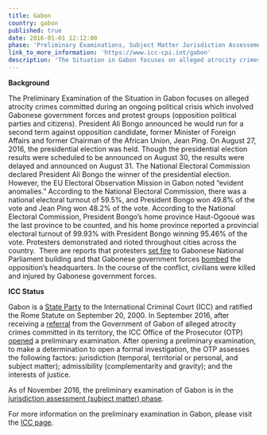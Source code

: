 ```yaml
---
title: Gabon
country: gabon
published: true
date: 2016-01-01 12:12:00
phase: 'Preliminary Examinations, Subject Matter Jurisdiction Assessement'
link_to_more_information: 'https://www.icc-cpi.int/gabon'
description: 'The Situation in Gabon focuses on alleged atrocity crimes committed during an ongoing political crisis, following disputed 2016 presidential elections results, which involved Gabonese government forces and protest groups (opposition political parties and citizens).  The preliminary examination is in the jurisdiction assessment phase.'
---
```



**Background**

The Preliminary Examination of the Situation in Gabon focuses on alleged atrocity crimes committed during an ongoing political crisis which involved Gabonese government forces and protest groups (opposition political parties and citizens). President Ali Bongo announced he would run for a second term against opposition candidate, former Minister of Foreign Affairs and former Chairman of the African Union, Jean Ping. On August 27, 2016, the presidential election was held. Though the presidential election results were scheduled to be announced on August 30, the results were delayed and announced on August 31. The National Electoral Commission declared President Ali Bongo the winner of the presidential election. However, the EU Electoral Observation Mission in Gabon noted “evident anomalies.” According to the National Electoral Commission, there was a national electoral turnout of 59.5%, and President Bongo won 49.8% of the vote and Jean Ping won 48.2% of the vote. According to the National Electoral Commission, President Bongo’s home province Haut-Ogoou&eacute; was the last province to be counted, and his home province reported a provincial electoral turnout of 99.93% with President Bongo winning 95.46% of the vote. Protesters demonstrated and rioted throughout cities across the country.&nbsp; There are reports that protesters [set fire](https://www.theguardian.com/world/2016/aug/31/gabon-election-results-disputed-incumbent-ali-bongo-victor-jean-ping) to Gabonese National Parliament building and that Gabonese government forces [bombed](https://www.theguardian.com/world/2016/sep/01/gabon-election-army-accused-attacking-opposition-protests) the opposition’s headquarters. In the course of the conflict, civilians were killed and injured by Gabonese government forces.

**ICC Status**

Gabon is a [State Party](https://asp.icc-cpi.int/en_menus/asp/states%20parties/african%20states/Pages/gabon.aspx) to the International Criminal Court (ICC) and ratified the Rome Statute on September 20, 2000. In September 2016, after receiving a [referral](https://www.icc-cpi.int/iccdocs/otp/Referral-Gabon.pdf) from the Government of Gabon of alleged atrocity crimes committed in its territory, the ICC Office of the Prosecutor (OTP) [opened](https://www.icc-cpi.int/Pages/item.aspx?name=160929-otp-stat-gabon) a preliminary examination. After opening a preliminary examination, to make a determination to open a formal investigation, the OTP assesses the following factors: jurisdiction (temporal, territorial or personal, and subject matter); admissibility (complementarity and gravity); and the interests of justice.

As of November 2016, the preliminary examination of Gabon is in the [jurisdiction assessment (subject matter) phase](https://www.icc-cpi.int/iccdocs/otp/161114-otp-rep-PE_ENG.pdf). &nbsp; &nbsp;&nbsp;&nbsp;

For more information on the preliminary examination in Gabon, please visit the [ICC page](https://www.icc-cpi.int/gabon).